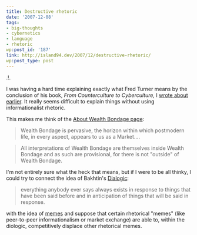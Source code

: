 ```yaml
---
title: Destructive rhetoric
date: '2007-12-08'
tags:
- big-thoughts
- cybernetics
- language
- rhetoric
wp:post_id: '187'
link: http://island94.dev/2007/12/destructive-rhetoric/
wp:post_type: post
---
```


.!.

I was having a hard time explaining exactly what Fred Turner means by the conclusion of his book, _From Counterculture to Cyberculture,_ I [wrote about earlier](http://island94.org/close-machine). It really seems difficult to explain things without using informationalist rhetoric.

This makes me think of the [About Wealth Bondage page](http://www.wealthbondage.com/2005/05/the_constructio.html):

>

> Wealth Bondage is pervasive, the horizon within which postmodern life, in every aspect, appears to us as a Market....

> All interpretations of Wealth Bondage are themselves inside Wealth Bondage and as such are provisional, for there is not "outside" of Wealth Bondage.

I'm not entirely sure what the heck that means, but if I were to be all thinky, I could try to connect the idea of Bakhtin's [Dialogic](http://en.wikipedia.org/wiki/Dialogism):

>

> everything anybody ever says always exists in response to things that have been said before and in anticipation of things that will be said in response.

with the idea of [memes](http://en.wikipedia.org/wiki/Meme) and suppose that certain rhetorical "memes" (like peer-to-peer informationalism or market exchange) are able to, within the diologic, competitively displace other rhetorical memes.